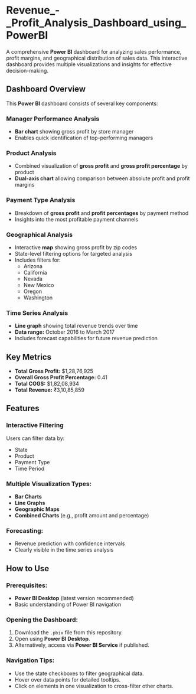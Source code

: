 # Revenue_-_Profit_Analysis_Dashboard_using_PowerBI

A comprehensive **Power BI** dashboard for analyzing sales performance, profit margins, and geographical distribution of sales data. This interactive dashboard provides multiple visualizations and insights for effective decision-making.

## Dashboard Overview

This **Power BI** dashboard consists of several key components:

### Manager Performance Analysis
- **Bar chart** showing gross profit by store manager
- Enables quick identification of top-performing managers

### Product Analysis
- Combined visualization of **gross profit** and **gross profit percentage** by product
- **Dual-axis chart** allowing comparison between absolute profit and profit margins

### Payment Type Analysis
- Breakdown of **gross profit** and **profit percentages** by payment method
- Insights into the most profitable payment channels

### Geographical Analysis
- Interactive **map** showing gross profit by zip codes
- State-level filtering options for targeted analysis
- Includes filters for:
  - Arizona
  - California
  - Nevada
  - New Mexico
  - Oregon
  - Washington

### Time Series Analysis
- **Line graph** showing total revenue trends over time
- **Data range:** October 2016 to March 2017
- Includes forecast capabilities for future revenue prediction

## Key Metrics
- **Total Gross Profit:** $1,28,76,925
- **Overall Gross Profit Percentage:** 0.41
- **Total COGS:** $1,82,08,934
- **Total Revenue:** ₹3,10,85,859

## Features

### Interactive Filtering
Users can filter data by:
- State
- Product
- Payment Type
- Time Period

### Multiple Visualization Types:
- **Bar Charts**
- **Line Graphs**
- **Geographic Maps**
- **Combined Charts** (e.g., profit amount and percentage)

### Forecasting:
- Revenue prediction with confidence intervals
- Clearly visible in the time series analysis

## How to Use

### Prerequisites:
- **Power BI Desktop** (latest version recommended)
- Basic understanding of Power BI navigation

### Opening the Dashboard:
1. Download the `.pbix` file from this repository.
2. Open using **Power BI Desktop**.
3. Alternatively, access via **Power BI Service** if published.

### Navigation Tips:
- Use the state checkboxes to filter geographical data.
- Hover over data points for detailed tooltips.
- Click on elements in one visualization to cross-filter other charts.
